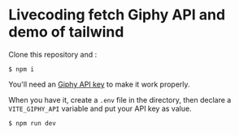 # Livecoding fetch Giphy API and demo of tailwind

Clone this repository and :

```shell
$ npm i
```

You'll need an [Giphy API key](https://developers.giphy.com/) to make it work properly.

When you have it, create a `.env` file in the directory, then declare a `VITE_GIPHY_API` variable and put your API key as value.

```shell
$ npm run dev
```
